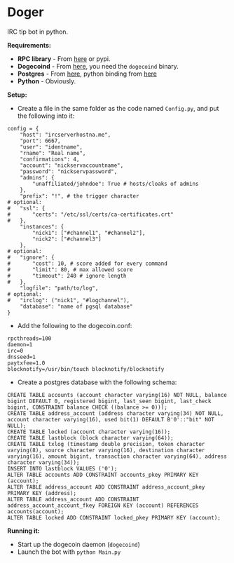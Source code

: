 Doger
=====

IRC tip bot in python.

**Requirements:**

- **RPC library** - From [here](https://github.com/jcsaaddupuy/dogecoin-python) or pypi.
- **Dogecoind** - From [here](https://github.com/dogecoin/dogecoin/), you need the `dogecoind` binary.
- **Postgres** - From [here](http://www.postgresql.org/), python binding from [here](https://pypi.python.org/pypi/psycopg2)
- **Python** - Obviously.

**Setup:**

- Create a file in the same folder as the code named `Config.py`, and put the following into it:

```
config = {
	"host": "ircserverhostna.me",
	"port": 6667,
	"user": "identname",
	"rname": "Real name",
	"confirmations": 4,
	"account": "nickservaccountname",
	"password": "nickservpassword",
	"admins": {
		"unaffiliated/johndoe": True # hosts/cloaks of admins
	},
	"prefix": "!", # the trigger character
# optional:
#	"ssl": {
#		"certs": "/etc/ssl/certs/ca-certificates.crt"
#	},
	"instances": {
		"nick1": ["#channel1", "#channel2"],
		"nick2": ["#channel3"]
	},
# optional:
#	"ignore": {
#		"cost": 10, # score added for every command
#		"limit": 80, # max allowed score
#		"timeout": 240 # ignore length
#	},
	"logfile": "path/to/log",
# optional:
#	"irclog": ("nick1", "#logchannel"),
	"database": "name of pgsql database"
}
```

- Add the following to the dogecoin.conf:

```
rpcthreads=100
daemon=1
irc=0
dnsseed=1
paytxfee=1.0
blocknotify=/usr/bin/touch blocknotify/blocknotify
```

- Create a postgres database with the following schema:

```
CREATE TABLE accounts (account character varying(16) NOT NULL, balance bigint DEFAULT 0, registered bigint, last_seen bigint, last_check bigint, CONSTRAINT balance CHECK ((balance >= 0)));
CREATE TABLE address_account (address character varying(34) NOT NULL, account character varying(16), used bit(1) DEFAULT B'0'::"bit" NOT NULL);
CREATE TABLE locked (account character varying(16));
CREATE TABLE lastblock (block character varying(64));
CREATE TABLE txlog (timestamp double precision, token character varying(8), source character varying(16), destination character varying(16), amount bigint, transaction character varying(64), address character varying(34));
INSERT INTO lastblock VALUES ('0');
ALTER TABLE accounts ADD CONSTRAINT accounts_pkey PRIMARY KEY (account);
ALTER TABLE address_account ADD CONSTRAINT address_account_pkey PRIMARY KEY (address);
ALTER TABLE address_account ADD CONSTRAINT address_account_account_fkey FOREIGN KEY (account) REFERENCES accounts(account);
ALTER TABLE locked ADD CONSTRAINT locked_pkey PRIMARY KEY (account);
```
    
**Running it:**

- Start up the dogecoin daemon (`dogecoind`)
- Launch the bot with `python Main.py`
